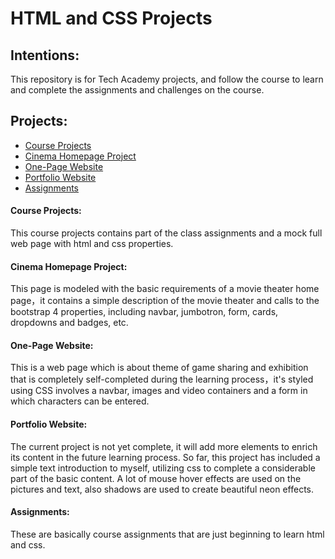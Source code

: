 # HTML and CSS Projects

## Intentions:

This repository is for Tech Academy projects, and follow the course to learn and complete the assignments and challenges on the course.

## Projects:

* [Course Projects](https://github.com/Jiaha0-Zhang/HTML-and-CSS-Projects/tree/main/Course_Projects)
* [Cinema Homepage Project](https://github.com/Jiaha0-Zhang/HTML-and-CSS-Projects/tree/main/Cinema_homepage_Project)
* [One-Page Website](https://github.com/Jiaha0-Zhang/HTML-and-CSS-Projects/tree/main/One-Page%20Website)
* [Portfolio Website](https://github.com/Jiaha0-Zhang/HTML-and-CSS-Projects/tree/main/Portfolio%20Website)
* [Assignments](https://github.com/Jiaha0-Zhang/HTML-and-CSS-Projects/tree/main/Assignments)

#### Course Projects:

This course projects contains part of the class assignments and a mock full web page with html and css properties.

#### Cinema Homepage Project:

This  page is  modeled with the basic requirements of a movie theater home page，it contains a simple description of the movie theater and  calls to the bootstrap 4 properties, including navbar, jumbotron, form, cards, dropdowns and badges, etc.

#### One-Page Website:

This is a web page which is about theme of  game sharing and exhibition that is completely self-completed during the learning process，it's styled using CSS involves a navbar, images and video containers and a form in which characters can be entered.

#### Portfolio Website:

The current project is not yet complete, it will add more elements to enrich its content in the future learning process. So far, this project has included a simple text introduction to myself, utilizing css to complete a considerable part of the basic content. A lot of mouse hover effects are used on the pictures and text, also shadows are used to create beautiful neon effects.

#### Assignments:

These are basically course assignments that are just beginning to learn html and css. 